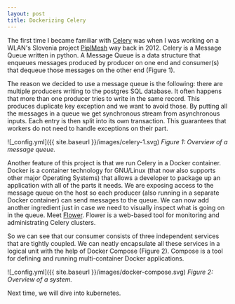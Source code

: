 ```yaml
---
layout: post
title: Dockerizing Celery
---
```


The first time I became familiar with [Celery](http://www.celeryproject.org/) was when I was working on a WLAN's Slovenia project [PiplMesh](https://github.com/wlanslovenija/PiplMesh) way back in 2012. Celery is a Message Queue written in python. A Message Queue is a data structure that enqueues messages produced by producer on one end and consumer(s) that dequeue those messages on the other end (Figure 1).

The reason we decided to use a message queue is the following: there are multiple producers writing to the postgres SQL database. It often happens that more than one producer tries to write in the same record. This produces duplicate key exception and we want to avoid those. By putting all the messages in a queue we get synchronous stream from asynchronous inputs. Each entry is then split into its own transaction. This guarantees that workers do not need to handle exceptions on their part.

![_config.yml]({{ site.baseurl }}/images/celery-1.svg)
*Figure 1: Overview of a message queue.*

Another feature of this project is that we run Celery in a Docker container. Docker is a container technology for GNU/Linux (that now also supports other major Operating Systems) that allows a developer to package up an application with all of the parts it needs. We are exposing access to the message queue on the host so each producer (also running in a separate Docker container) can send messages to the queue. We can now add another ingredient just in case we need to visually inspect what is going on in the queue. Meet [Flower](https://flower.readthedocs.io/). Flower is a web-based tool for monitoring and administrating Celery clusters.


So we can see that our consumer consists of three independent services that are tightly coupled. We can neatly encapsulate all these services in a logical unit with the help of Docker Compose (Figure 2). Compose is a tool for defining and running multi-container Docker applications.

![_config.yml]({{ site.baseurl }}/images/docker-compose.svg)
*Figure 2: Overview of a system.*


Next time, we will dive into kubernetes.
